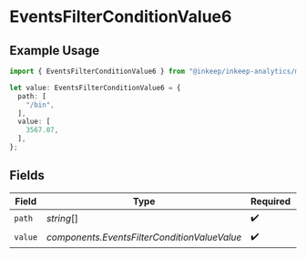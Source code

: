 # EventsFilterConditionValue6

## Example Usage

```typescript
import { EventsFilterConditionValue6 } from "@inkeep/inkeep-analytics/models/components";

let value: EventsFilterConditionValue6 = {
  path: [
    "/bin",
  ],
  value: [
    3567.07,
  ],
};
```

## Fields

| Field                                        | Type                                         | Required                                     | Description                                  |
| -------------------------------------------- | -------------------------------------------- | -------------------------------------------- | -------------------------------------------- |
| `path`                                       | *string*[]                                   | :heavy_check_mark:                           | N/A                                          |
| `value`                                      | *components.EventsFilterConditionValueValue* | :heavy_check_mark:                           | N/A                                          |